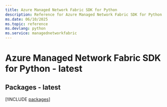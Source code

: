 ```yaml
---
title: Azure Managed Network Fabric SDK for Python
description: Reference for Azure Managed Network Fabric SDK for Python
ms.date: 06/10/2025
ms.topic: reference
ms.devlang: python
ms.service: managednetworkfabric
---
```

# Azure Managed Network Fabric SDK for Python - latest
## Packages - latest
[!INCLUDE [packages](managed-network-fabric-index.md)]